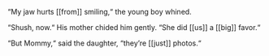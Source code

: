 “My jaw hurts [[from]] smiling,“ the young boy whined.

“Shush, now.“ His mother chided him gently. “She did [[us]] a [[big]] favor.“

“But Mommy,“ said the daughter, “they’re [[just]] photos.“
